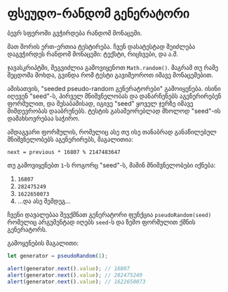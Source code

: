 
# ფსეუდო-რანდომ გენერატორი

ბევრ სფეროში გვჭირდება რანდომ მონაცემი.

მათ შორის ერთ-ერთია ტესტირება. ჩვენ დასატესტად შეიძლება დაგვჭირდეს რანდომ მონაცემი: ტექსტი, რიცხვები, და ა.შ.

ჯავასკრიპტში, შეგვიძლია გამოვიყენოთ `Math.random()`. მაგრამ თუ რამე შეცდომა მოხდა, გვინდა რომ ტესტი გავიმეოროთ იმავე მონაცემებით.

ამისათვის, "seeded pseudo-random გენერატორები" გამოიყენება. ისინი იღევენ "seed"-ს, პირველ მნიშვნელობას და დანარჩენებს აგენერირებენ ფორმულით, და შესაბამისად, იგივე "seed" ყოველ ჯერზე იმავე მიმდევრობას დააბრუნებს. ტესტის გასამეორებლად მხოლოდ "seed"-ის დამახსოვრებაა საჭირო.

ამდაგვარი ფორმულის, რომელიც ასე თუ ისე თანაბრად განაწილებულ მნიშვნელობებს აგენერირებს, მაგალითია:

```
next = previous * 16807 % 2147483647
```

თუ გამოვიყენებთ `1`-ს როგორც "seed"-ს, მაშინ მნიშვნელობები იქნება:
1. `16807`
2. `282475249`
3. `1622650073`
4. ...და ასე შემდეგ...

ჩვენი დავალებაა შევქმნათ გენერატორი ფუნქცია `pseudoRandom(seed)` რომელიც არგუმენტად იღებს `seed`-ს და ზემო ფორმულით ქმნის გენერატორს.

გამოყენების მაგალითი:

```js
let generator = pseudoRandom(1);

alert(generator.next().value); // 16807
alert(generator.next().value); // 282475249
alert(generator.next().value); // 1622650073
```
